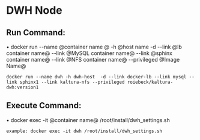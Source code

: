 # DWH Node
## Run Command:
•	docker run --name @container name @ -h @host name -d --link @lb container name@ --link @MySQL container name@ --link @sphinx container name@ --link @NFS container name@ --privileged @Image Name@
    
    docker run --name dwh -h dwh-host  -d --link docker-lb --link mysql --link sphinx1 --link kaltura-nfs --privileged roiebeck/kaltura-dwh:version1

## Execute Command:
•	docker exec -it  @container name@ /root/install/dwh_settings.sh
   
   	example: docker exec -it dwh /root/install/dwh_settings.sh
